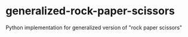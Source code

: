 # generalized-rock-paper-scissors
Python implementation for generalized version of "rock paper scissors"
